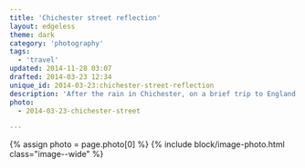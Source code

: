 ```yaml
---
title: 'Chichester street reflection'
layout: edgeless
theme: dark
category: 'photography'
tags:
  - 'travel'
updated: 2014-11-28 03:07
drafted: 2014-03-23 12:34
unique_id: 2014-03-23:chichester-street-reflection
description: 'After the rain in Chichester, on a brief trip to England.'
photo:
  - 2014-03-23-chichester-street

---
```


{% assign photo = page.photo[0] %}
{% include block/image-photo.html class="image--wide" %}
